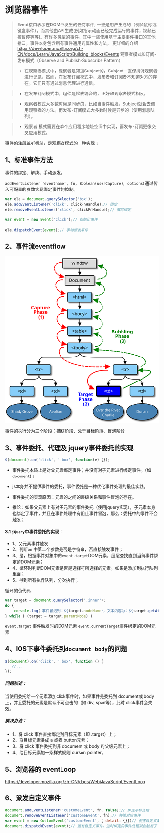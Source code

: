 #  浏览器事件

> Event接口表示在DOM中发生的任何事件; 一些是用户生成的（例如鼠标或键盘事件），而其他由API生成(例如指示动画已经完成运行的事件，视频已被暂停等等)。有许多类型的事件，其中一些使用基于主要事件接口的其他接口。事件本身包含所有事件通用的属性和方法。
> 更详细的介绍 https://developer.mozilla.org/zh-CN/docs/Learn/JavaScript/Building_blocks/Events
> 观察者模式和订阅-发布模式（Observe and Publish-Subscribe Pattern）
>
> -  在观察者模式中，观察者是知道Subject的，Subject一直保持对观察者进行记录。然而，在发布订阅模式中，发布者和订阅者不知道对方的存在。它们只有通过消息代理进行通信。

> - 在发布订阅模式中，组件是松散耦合的，正好和观察者模式相反。

> - 观察者模式大多数时候是同步的，比如当事件触发，Subject就会去调用观察者的方法。而发布-订阅模式大多数时候是异步的（使用消息队列）。

> - 观察者 模式需要在单个应用程序地址空间中实现，而发布-订阅更像交叉应用模式。

事件的注册监听机制，是观察者模式的一种实现；

## 1、标准事件方法

事件的绑定、解绑、手动派发。

`addEventListener('eventname', fn, Boolean(userCapture), options)`通过传入可配置的参数实现绑定事件的控制。

```js
var ele = document.querySelector('box');
ele.addEventListener('click', clickFnHandle);// 绑定
ele.removeEventListener('click', clickFnHandle);// 解除绑定

var event = new Event('click');// 初始化事件

ele.dispatchEvent(event);// 手动派发事件
```

## 2、事件流eventflow

![事件流](.\imgs\eventflow.svg)

事件的执行分为三个阶段：捕获阶段、处于目标阶段、冒泡阶段

## 3、事件委托、代理及 jquery事件委托的实现

```js
$(document).on('click', '.box', function(e) {});
```

* 事件委托本质上是对父元素绑定事件；并没有对子元素进行绑定事件。（如`document`)；
* js本身并不提供事件的委托，事件委托是一种优化事件处理的最佳实践。
* 事件委托的实现原因：元素的之间的层级关系和事件冒泡的存在。

* 推论：如果父元素上有对子元素的事件委托（使用jquery实现），子元素本身也绑定了事件，并且在事件处理中有阻止事件冒泡，那么：委托中的事件不会触发；

#### 3.1 `jQuery`中事件委托的实现：

* 1、父元素事件触发
* 2、判断`on` 中第二个参数是否是字符串，否直接触发事件；
* 3、是，根据事件对象中的`event.target`DOM元素，层层查找直到当前事件绑定的DOM元素；
* 4、循环时判断DOM元素是否是选择符所选择的元素。如果是添加到执行队列里面；
* 5、得到所有执行队列，分次执行；

循环的伪代码

```js
var target = document.querySelector('.inner');
do {
	console.log(`事件冒泡到：${target.nodeName}，文本内容为：${target.getAttribute('index')}`);
} while ( (target = target.parentNode) )
```




`event.target` 事件触发时的DOM元素
`event.currentTarget`事件绑定的DOM元素



## 4、IOS下事件委托到`document body`的问题
``` js
$(document).on('click', '.box', function () {
   //... 
});
```
#####  问题描述：
当使用委托给一个元素添加click事件时，如果事件是委托到 document或 body上，并且委托的元素是默认不可点击的（如 div, span等），此时 click事件会失效。
##### 解决办法：
- 1、将 click 事件直接绑定到目标元素（即 .target）上；
- 2、将目标元素换成 a 或者 button元素；
- 3、将 click 事件委托到非 document 或 body 的父级元素上；
- 4、给目标元素加一条样式规则 cursor: pointer。
## 5、浏览器的 eventLoop
https://developer.mozilla.org/zh-CN/docs/Web/JavaScript/EventLoop


## 6、派发自定义事件

```js
document.addEventListener('customeEvent', fn, false);// 绑定事件处理
document.removeEventListener('customeEvent', fn);// 移除对应事件
var event = new CustomEvent('customeEvent', { detail: {}})// 创建自定义事件对象，并在event.detail属性上添加自定义数据，以供回调函数使用；
document.dispatchEvent(event);// 派发自定义事件，这时绑定的事件处理就会触发了
```
